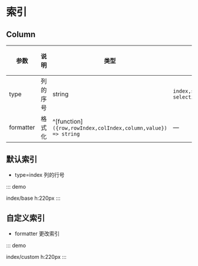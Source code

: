 # 索引

## Column

| 参数 | 说明 | 类型 | 可选值 | 默认值 |
| --- | --- | --- | --- | --- |
| type | 列的序号 | string | `index,selection,index-selection,tree` | — |
| formatter | 格式化 | ^[function]`({row,rowIndex,colIndex,column,value}) => string` | — | — |

## 默认索引

-   type=index 列的行号

::: demo

index/base
h:220px
:::

## 自定义索引

-   formatter 更改索引

::: demo

index/custom
h:220px
:::
